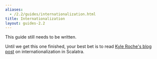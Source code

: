 ```yaml
---
aliases:
  - /2.2/guides/internationalization.html
title: Internationalization
layout: guides-2.2
---
```


This guide still needs to be written.

Until we get this one finished, your best bet is to read [Kyle Roche's blog post](http://kyleroche.com/post/39274536843/exploring-scalatra-internationalization) on internationalization in Scalatra.
